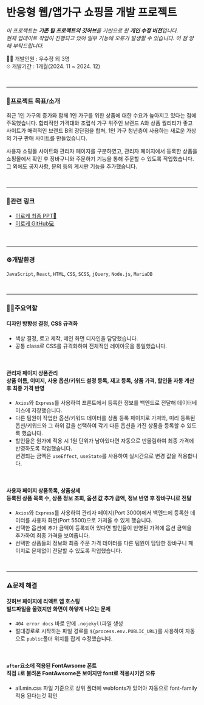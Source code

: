 # 반응형 웹/앱가구 쇼핑몰 개발 프로젝트 

*이 프로젝트는 **기존 팀 프로젝트의 깃허브**를 기반으로 한 **개인 수정 버전**입니다.* <br>
*현재 업데이트 작업이 진행되고 있어 일부 기능에 오류가 발생할 수 있습니다. 이 점 양해 부탁드립니다.* <br>

 👩‍💻 개발인원 : 우수정 외 3명  
 ⏲ 개발기간 : 1개월(2024. 11 ~ 2024. 12)    

<br>

***


### 📝프로젝트 목표/소개  
최근 1인 가구의 증가와 함께 1인 가구를 위한 상품에 대한 수요가 높아지고 있다는 점에 주목했습니다. 합리적인 가격대와 조립식 가구 위주인 브랜드 A와 상품 퀄리티가 좋고 사이트가 매력적인 브랜드 B의 장단점을 합쳐, 1인 가구 청년층이 사용하는 새로운 가상의 가구 판매 사이트를 만들었습니다.  

사용자 쇼핑몰 사이트와 관리자 페이지를 구분하였고, 관리자 페이지에서 등록한 상품을 쇼핑몰에서 확인 후 장바구니와 주문하기 기능을 통해 주문할 수 있도록 작업했습니다. 그 외에도 공지사항, 문의 등의 게시판 기능을 추가했습니다.


<br>

***



### 🔗관련 링크
- [이로케 최종 PPT📃](https://woochrystal.github.io/file/iloke.pdf)
- [이로케 GitHub💻](https://github.com/woochrystal/iloke)


<br>

***



### ⚙개발환경
`JavaScript`, `React`, `HTML`, `CSS`, `SCSS`, `jQuery`, `Node.js`, `MariaDB`


<br>

***



### 🙋‍♀️주요역할
#### 디자인 방향성 결정, CSS 규격화
- 색상 결정, 로고 제작, 메인 화면 디자인을 담당했습니다.
- 공통 class로 CSS를 규격화하여 전체적인 레이아웃을 통일했습니다.

<br>

#### 관리자 페이지 상품관리<br>상품 이름, 이미지, 사용 옵션/키워드 설정 등록, 재고 등록, 상품 가격, 할인율 자동 계산 후 최종 가격 반영
- `Axios`와 `Express`를 사용하여 프론트에서 등록한 정보를 백엔드로 전달해 데이터베이스에 저장했습니다.
- 다른 팀원이 작업한 옵션/키워드 데이터를 상품 등록 페이지로 가져와, 미리 등록된 옵션/키워드와 그 하위 값을 선택하여 각기 다른 옵션을 가진 상품을 등록할 수 있도록 했습니다.
- 할인율은 원가에 적용 시 1원 단위가 남아있다면 자동으로 반올림하여 최종 가격에 반영하도록 작업했습니다. <br>
  변경되는 금액은 `useEffect`, `useState`를 사용하여 실시간으로 변경 값을 적용합니다.

<br>

#### 사용자 페이지 상품목록, 상품상세<br>등록된 상품 목록 수, 상품 정보 조회, 옵션 값 추가 금액, 정보 반영 후 장바구니로 전달
- `Axios`와 `Express`를 사용하여 관리자 페이지(Port 3000)에서 백엔드에 등록한 데이터를 사용자 화면(Port 5500)으로 가져올 수 있게 했습니다.
- 선택한 옵션에 추가 금액이 등록되어 있다면 할인율이 반영된 가격에 옵션 금액을 추가하여 최종 가격을 보여줍니다.
- 선택한 상품들의 정보와 최종 주문 가격 데이터를 다른 팀원이 담당한 장바구니 페이지로 문제없이 전달할 수 있도록 작업했습니다.


<br>

***



### ⚠문제 해결
#### 깃허브 페이지에 리액트 앱 호스팅<br>빌드파일을 올렸지만 화면이 하얗게 나오는 문제
- `404 error docs` 바로 안에 `.nojekyll`파일 생성
- 절대경로로 시작하는 파일 경로를 `${process.env.PUBLIC_URL}`를 사용하여 자동으로 `public`폴더 위치를 잡게 수정했습니다.

<br>

#### `after`요소에 적용된 FontAwsome 폰트<br>직접 `i`로 불려온 FontAwsome은 보이지만 font로 적용시키면 오류
- all.min.css 파일 기준으로 상위 폴더에 webfonts가 있어야 자동으로 font-family 적용 된다는것 확인

<br>

<br>

